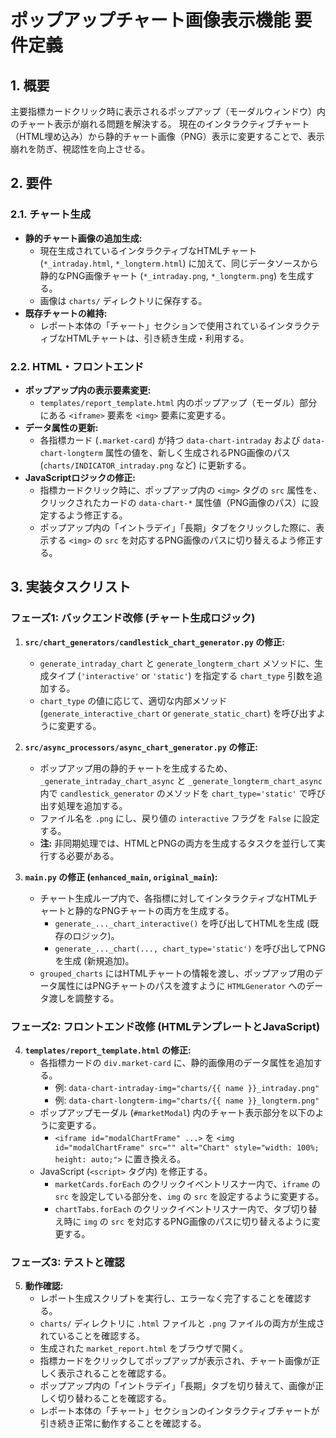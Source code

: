 # ポップアップチャート画像表示機能 要件定義

## 1. 概要

主要指標カードクリック時に表示されるポップアップ（モーダルウィンドウ）内のチャート表示が崩れる問題を解決する。
現在のインタラクティブチャート（HTML埋め込み）から静的チャート画像（PNG）表示に変更することで、表示崩れを防ぎ、視認性を向上させる。

## 2. 要件

### 2.1. チャート生成

-   **静的チャート画像の追加生成:**
    -   現在生成されているインタラクティブなHTMLチャート (`*_intraday.html`, `*_longterm.html`) に加えて、同じデータソースから静的なPNG画像チャート (`*_intraday.png`, `*_longterm.png`) を生成する。
    -   画像は `charts/` ディレクトリに保存する。
-   **既存チャートの維持:**
    -   レポート本体の「チャート」セクションで使用されているインタラクティブなHTMLチャートは、引き続き生成・利用する。

### 2.2. HTML・フロントエンド

-   **ポップアップ内の表示要素変更:**
    -   `templates/report_template.html` 内のポップアップ（モーダル）部分にある `<iframe>` 要素を `<img>` 要素に変更する。
-   **データ属性の更新:**
    -   各指標カード (`.market-card`) が持つ `data-chart-intraday` および `data-chart-longterm` 属性の値を、新しく生成されるPNG画像のパス (`charts/INDICATOR_intraday.png` など) に更新する。
-   **JavaScriptロジックの修正:**
    -   指標カードクリック時に、ポップアップ内の `<img>` タグの `src` 属性を、クリックされたカードの `data-chart-*` 属性値（PNG画像のパス）に設定するよう修正する。
    -   ポップアップ内の「イントラデイ」「長期」タブをクリックした際に、表示する `<img>` の `src` を対応するPNG画像のパスに切り替えるよう修正する。

## 3. 実装タスクリスト

### フェーズ1: バックエンド改修 (チャート生成ロジック)

1.  **`src/chart_generators/candlestick_chart_generator.py` の修正:**
    -   `generate_intraday_chart` と `generate_longterm_chart` メソッドに、生成タイプ (`'interactive'` or `'static'`) を指定する `chart_type` 引数を追加する。
    -   `chart_type` の値に応じて、適切な内部メソッド (`generate_interactive_chart` or `generate_static_chart`) を呼び出すように変更する。

2.  **`src/async_processors/async_chart_generator.py` の修正:**
    -   ポップアップ用の静的チャートを生成するため、`_generate_intraday_chart_async` と `_generate_longterm_chart_async` 内で `candlestick_generator` のメソッドを `chart_type='static'` で呼び出す処理を追加する。
    -   ファイル名を `.png` にし、戻り値の `interactive` フラグを `False` に設定する。
    -   **注:** 非同期処理では、HTMLとPNGの両方を生成するタスクを並行して実行する必要がある。

3.  **`main.py` の修正 (`enhanced_main`, `original_main`):**
    -   チャート生成ループ内で、各指標に対してインタラクティブなHTMLチャートと静的なPNGチャートの両方を生成する。
        -   `generate_..._chart_interactive()` を呼び出してHTMLを生成 (既存のロジック)。
        -   `generate_..._chart(..., chart_type='static')` を呼び出してPNGを生成 (新規追加)。
    -   `grouped_charts` にはHTMLチャートの情報を渡し、ポップアップ用のデータ属性にはPNGチャートのパスを渡すように `HTMLGenerator` へのデータ渡しを調整する。

### フェーズ2: フロントエンド改修 (HTMLテンプレートとJavaScript)

4.  **`templates/report_template.html` の修正:**
    -   各指標カードの `div.market-card` に、静的画像用のデータ属性を追加する。
        -   例: `data-chart-intraday-img="charts/{{ name }}_intraday.png"`
        -   例: `data-chart-longterm-img="charts/{{ name }}_longterm.png"`
    -   ポップアップモーダル (`#marketModal`) 内のチャート表示部分を以下のように変更する。
        -   `<iframe id="modalChartFrame" ...>` を `<img id="modalChartFrame" src="" alt="Chart" style="width: 100%; height: auto;">` に置き換える。
    -   JavaScript (`<script>` タグ内) を修正する。
        -   `marketCards.forEach` のクリックイベントリスナー内で、`iframe` の `src` を設定している部分を、`img` の `src` を設定するように変更する。
        -   `chartTabs.forEach` のクリックイベントリスナー内で、タブ切り替え時に `img` の `src` を対応するPNG画像のパスに切り替えるように変更する。

### フェーズ3: テストと確認

5.  **動作確認:**
    -   レポート生成スクリプトを実行し、エラーなく完了することを確認する。
    -   `charts/` ディレクトリに `.html` ファイルと `.png` ファイルの両方が生成されていることを確認する。
    -   生成された `market_report.html` をブラウザで開く。
    -   指標カードをクリックしてポップアップが表示され、チャート画像が正しく表示されることを確認する。
    -   ポップアップ内の「イントラデイ」「長期」タブを切り替えて、画像が正しく切り替わることを確認する。
    -   レポート本体の「チャート」セクションのインタラクティブチャートが引き続き正常に動作することを確認する。
